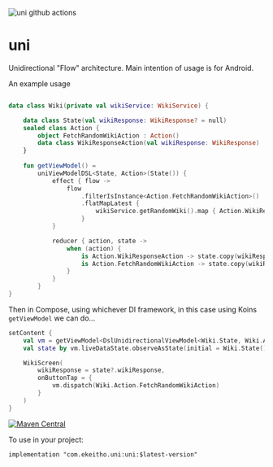 ![uni github actions](https://github.com/ekeitho/uni/actions/workflows/android.yml/badge.svg)

# uni
Unidirectional "Flow" architecture. Main intention of usage is for Android.

An example usage
```kotlin

data class Wiki(private val wikiService: WikiService) {

    data class State(val wikiResponse: WikiResponse? = null)
    sealed class Action {
        object FetchRandomWikiAction : Action()
        data class WikiResponseAction(val wikiResponse: WikiResponse) : Action()
    }
    
    fun getViewModel() =
        uniViewModelDSL<State, Action>(State()) {
            effect { flow ->
                flow
                    .filterIsInstance<Action.FetchRandomWikiAction>()
                    .flatMapLatest {
                        wikiService.getRandomWiki().map { Action.WikiResponseAction(it) }
                    }
            }

            reducer { action, state ->
                when (action) {
                    is Action.WikiResponseAction -> state.copy(wikiResponse = action.wikiResponse)
                    is Action.FetchRandomWikiAction -> state.copy(wikiResponse = null)
                }
            }
        }
}
```

Then in Compose, using whichever DI framework, in this case using Koins `getViewModel` we can do...

```kotlin
setContent {
    val vm = getViewModel<DslUnidirectionalViewModel<Wiki.State, Wiki.Action>>()
    val state by vm.liveDataState.observeAsState(initial = Wiki.State())

    WikiScreen(
        wikiResponse = state?.wikiResponse,
        onButtonTap = {
            vm.dispatch(Wiki.Action.FetchRandomWikiAction)
        }
    )
}
```

[![Maven Central](https://maven-badges.herokuapp.com/maven-central/com.ekeitho.uni/uni/badge.svg)](https://maven-badges.herokuapp.com/maven-central/com.ekeitho.uni/uni)

To use in your project:

```
implementation "com.ekeitho.uni:uni:$latest-version"
```
